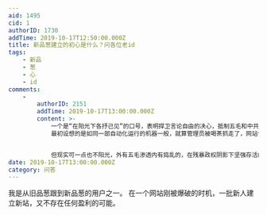 ```yaml
---
aid: 1495
cid: 1
authorID: 1730
addTime: 2019-10-17T12:50:00.000Z
title: 新品葱建立的初心是什么？问各位老id
tags:
    - 新品
    - 葱
    - 心
    - id
comments:
    -
        authorID: 2151
        addTime: 2019-10-17T13:00:00.000Z
        content: >-
            一个是“在阳光下各抒己见”的口号，表明捍卫言论自由的决心，抵制五毛和中共渗透 还有就是想要 网站自治，民主管理，
            最初设想的是如同一部自动化运行的机器一般，就算管理员被喝茶抓走了，网站仍能自动化管理，用户自治，自己选出新管理员。可以说非常理想化了。


            但现实可一点也不阳光，外有五毛渗透内有捣乱的，在残暴政权阴影下坚强存活的网站，问题层出不穷，注定无法像普通网站那样。不如说叫“在阴云下各抒己见”好了
date: 2019-10-17T13:00:00.000Z
category: 问答
---
```


我是从旧品葱跟到新品葱的用户之一。 在一个网站刚被爆破的时机，一批新人建立新站，又不存在任何盈利的可能。
